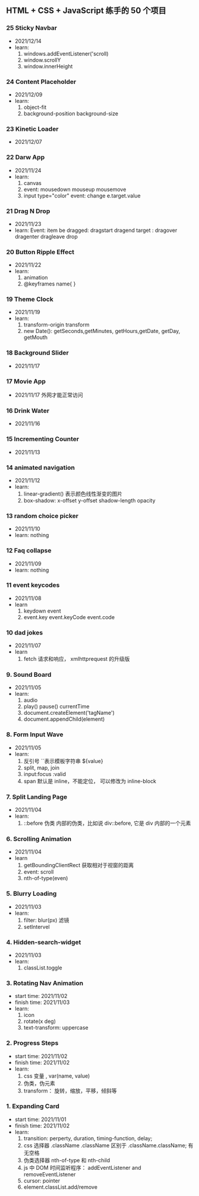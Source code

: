 ## HTML + CSS + JavaScript 练手的 50 个项目

### 25 Sticky Navbar

- 2021/12/14
- learn:
  1. windows.addEventListener('scroll)
  2. window.scrollY
  3. window.innerHeight

### 24 Content Placeholder

- 2021/12/09
- learn:
  1. object-fit
  2. background-position background-size

### 23 Kinetic Loader

- 2021/12/07

### 22 Darw App

- 2021/11/24
- learn:
  1. canvas
  2. event: mousedown mouseup mousemove
  3. input type="color" event: change e.target.value

### 21 Drag N Drop

- 2021/11/23
- learn:
  Event:
  item be dragged: dragstart dragend
  target : dragover dragenter dragleave drop

### 20 Button Ripple Effect

- 2021/11/22
- learn:
  1. animation
  2. @keyframes name{
     }

### 19 Theme Clock

- 2021/11/19
- learn:
  1. transform-origin transform
  2. new Date(): getSeconds,getMinutes, getHours,getDate, getDay, getMouth

### 18 Background Slider

- 2021/11/17

### 17 Movie App

- 2021/11/17
  外网才能正常访问

### 16 Drink Water

- 2021/11/16

### 15 Incrementing Counter

- 2021/11/13

### 14 animated navigation

- 2021/11/12
- learn:
  1. linear-gradient() 表示颜色线性渐变的图片
  2. box-shadow: x-offset y-offset shadow-length opacity

### 13 random choice picker

- 2021/11/10
- learn:
  nothing

### 12 Faq collapse

- 2021/11/09
- learn:
  nothing

### 11 event keycodes

- 2021/11/08
- learn
  1. keydown event
  2. event.key event.keyCode event.code

### 10 dad jokes

- 2021/11/07
- learn
  1. fetch 请求和响应， xmlhttprequest 的升级版

### 9. Sound Board

- 2021/11/05
- learn:
  1. audio
  2. play() pause() currentTime
  3. document.createElement('tagName')
  4. document.appendChild(element)

### 8. Form Input Wave

- 2021/11/05
- learn:
  1. 反引号 ``表示模板字符串 ${value}
  2. split, map, join
  3. input:focus :valid
  4. span 默认是 inline，不能定位， 可以修改为 inline-block

### 7. Split Landing Page

- 2021/11/04
- learn:
  1. ::before 伪类 内部的伪类，比如说 div::before, 它是 div 内部的一个元素

### 6. Scrolling Animation

- 2021/11/04
- learn
  1. getBoundingClientRect 获取相对于视窗的距离
  2. event: scroll
  3. nth-of-type(even)

### 5. Blurry Loading

- 2021/11/03
- learn:
  1. filter: blur(px) 滤镜
  2. setIntervel

### 4. Hidden-search-widget

- 2021/11/03
- learn:
  1. classList.toggle

### 3. Rotating Nav Animation

- start time: 2021/11/02
- finish time: 2021/11/03
- learn:
  1. icon
  2. rotate(x deg)
  3. text-transform: uppercase

### 2. Progress Steps

- start time: 2021/11/02
- finish time: 2021/11/02
- learn:
  1. css 变量 , var(name, value)
  2. 伪类，伪元素
  3. transform： 旋转，缩放，平移，倾斜等

### 1. Expanding Card

- start time: 2021/11/01
- finish time: 2021/11/02
- learn:
  1. transition: perperty, duration, timing-function, delay;
  2. css 选择器 .className .className 区别于 .className.className; 有无空格
  3. 伪类选择器 nth-of-type 和 nth-child
  4. js 中 DOM 时间监听程序： addEventListener and removeEventListener
  5. cursor: pointer
  6. element.classList.add/remove

